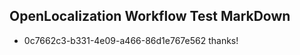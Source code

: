 ## OpenLocalization Workflow Test MarkDown
* 0c7662c3-b331-4e09-a466-86d1e767e562 
thanks!<!--HONumber=Mar16_HO1-->
